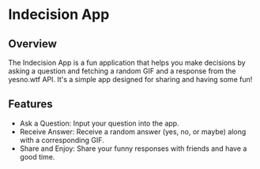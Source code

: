 # Indecision App

## Overview

The Indecision App is a fun application that helps you make decisions by asking a question and fetching a random GIF and a response from the yesno.wtf API. It's a simple app designed for sharing and having some fun!

## Features

- Ask a Question: Input your question into the app.
- Receive Answer: Receive a random answer (yes, no, or maybe) along with a corresponding GIF.
- Share and Enjoy: Share your funny responses with friends and have a good time.
